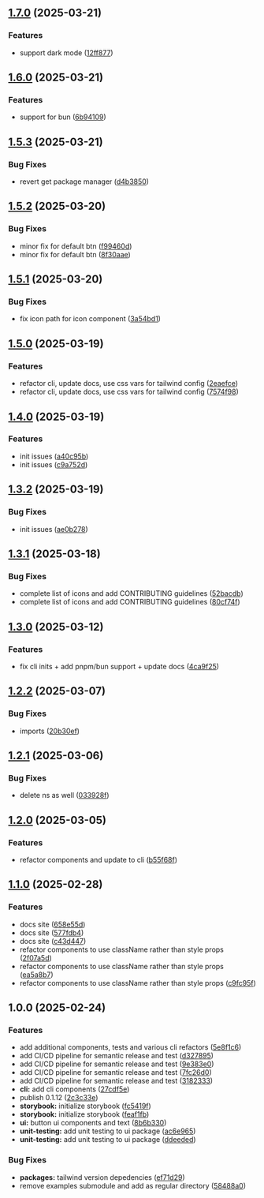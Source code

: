 ## [1.7.0](https://github.com/blencorp/react-native-usmds/compare/v1.6.0...v1.7.0) (2025-03-21)

### Features

* support dark mode ([12ff877](https://github.com/blencorp/react-native-usmds/commit/12ff8778642262667d9ed4cfa4197ccf47d99315))

## [1.6.0](https://github.com/blencorp/react-native-usmds/compare/v1.5.3...v1.6.0) (2025-03-21)

### Features

* support for bun ([6b94109](https://github.com/blencorp/react-native-usmds/commit/6b94109e442a2a2f45ca9b35c2c24280440534d0))

## [1.5.3](https://github.com/blencorp/react-native-usmds/compare/v1.5.2...v1.5.3) (2025-03-21)

### Bug Fixes

* revert get package manager ([d4b3850](https://github.com/blencorp/react-native-usmds/commit/d4b38501a675ef3fffd23ed83c3e307defddcab8))

## [1.5.2](https://github.com/blencorp/react-native-usmds/compare/v1.5.1...v1.5.2) (2025-03-20)

### Bug Fixes

* minor fix for default btn ([f99460d](https://github.com/blencorp/react-native-usmds/commit/f99460d2ead5078134f2608e2093f93efcdedbd4))
* minor fix for default btn ([8f30aae](https://github.com/blencorp/react-native-usmds/commit/8f30aaee2ac7d0699524ef292ebcd8f2944f26ec))

## [1.5.1](https://github.com/blencorp/react-native-usmds/compare/v1.5.0...v1.5.1) (2025-03-20)

### Bug Fixes

* fix icon path for icon component ([3a54bd1](https://github.com/blencorp/react-native-usmds/commit/3a54bd1cea034bc008789db7071ab568e02b7855))

## [1.5.0](https://github.com/blencorp/react-native-usmds/compare/v1.4.0...v1.5.0) (2025-03-19)

### Features

* refactor cli, update docs, use css vars for tailwind config ([2eaefce](https://github.com/blencorp/react-native-usmds/commit/2eaefcedb78c8059d43b655a3dd36cc6e6852eb0))
* refactor cli, update docs, use css vars for tailwind config ([7574f98](https://github.com/blencorp/react-native-usmds/commit/7574f98b0d54b2f5cd0c2c003b34d9b9c63ca6ff))

## [1.4.0](https://github.com/blencorp/react-native-usmds/compare/v1.3.2...v1.4.0) (2025-03-19)

### Features

* init issues ([a40c95b](https://github.com/blencorp/react-native-usmds/commit/a40c95bea67d9a3086779ae501e68321210b9519))
* init issues ([c9a752d](https://github.com/blencorp/react-native-usmds/commit/c9a752d73cceaa40bf390a52cc8636fa2d1421a7))

## [1.3.2](https://github.com/blencorp/react-native-usmds/compare/v1.3.1...v1.3.2) (2025-03-19)

### Bug Fixes

* init issues ([ae0b278](https://github.com/blencorp/react-native-usmds/commit/ae0b27850fd4922750604ef67e7a0b20c42d651d))

## [1.3.1](https://github.com/blencorp/react-native-usmds/compare/v1.3.0...v1.3.1) (2025-03-18)

### Bug Fixes

* complete list of icons and add CONTRIBUTING guidelines ([52bacdb](https://github.com/blencorp/react-native-usmds/commit/52bacdb55dbad62a74f91396466d164902dea270))
* complete list of icons and add CONTRIBUTING guidelines ([80cf74f](https://github.com/blencorp/react-native-usmds/commit/80cf74f3829f0738b668afeed70926f2bf670093))

## [1.3.0](https://github.com/blencorp/react-native-usmds/compare/v1.2.2...v1.3.0) (2025-03-12)

### Features

* fix cli inits + add pnpm/bun support + update docs ([4ca9f25](https://github.com/blencorp/react-native-usmds/commit/4ca9f25848bff4b8e6f2f4430669e7f11c8c404e))

## [1.2.2](https://github.com/blencorp/react-native-usmds/compare/v1.2.1...v1.2.2) (2025-03-07)

### Bug Fixes

* imports ([20b30ef](https://github.com/blencorp/react-native-usmds/commit/20b30ef7e040dc1ef91eed1c65df206e2474b56f))

## [1.2.1](https://github.com/blencorp/react-native-usmds/compare/v1.2.0...v1.2.1) (2025-03-06)

### Bug Fixes

* delete ns as well ([033928f](https://github.com/blencorp/react-native-usmds/commit/033928f2c6b653dcb6d8ca3de2d423d2ea5b2daa))

## [1.2.0](https://github.com/blencorp/react-native-usmds/compare/v1.1.0...v1.2.0) (2025-03-05)

### Features

* refactor components and update to cli ([b55f68f](https://github.com/blencorp/react-native-usmds/commit/b55f68f2bb98baa428cc84fc8bfc6ac4695a0b10))

## [1.1.0](https://github.com/blencorp/react-native-usmds/compare/v1.0.0...v1.1.0) (2025-02-28)

### Features

* docs site ([658e55d](https://github.com/blencorp/react-native-usmds/commit/658e55d2da02292facaaf08d31a551b8f4da35c5))
* docs site ([577fdb4](https://github.com/blencorp/react-native-usmds/commit/577fdb4c9e3277865e5e4bd63a34447a7f7dc5eb))
* docs site ([c43d447](https://github.com/blencorp/react-native-usmds/commit/c43d44769368ae239be919c61c8bc7453083aa34))
* refactor components to use className rather than style props ([2f07a5d](https://github.com/blencorp/react-native-usmds/commit/2f07a5db03695feb560ae2abdfaba276933cb4ab))
* refactor components to use className rather than style props ([ea5a8b7](https://github.com/blencorp/react-native-usmds/commit/ea5a8b7d3a48ed7ec994b013b1896e57be250a6c))
* refactor components to use className rather than style props ([c9fc95f](https://github.com/blencorp/react-native-usmds/commit/c9fc95f4ee6a71e675803f851375f1f1f8c4a32c))

## 1.0.0 (2025-02-24)

### Features

* add additional components, tests and various cli refactors ([5e8f1c6](https://github.com/blencorp/react-native-usmds/commit/5e8f1c68b09489102e69e2ccc8d21f64d956d0db))
* add CI/CD pipeline for semantic release and test ([d327895](https://github.com/blencorp/react-native-usmds/commit/d327895ac496f69eb152a1bcfee76c29950eecf2))
* add CI/CD pipeline for semantic release and test ([9e383e0](https://github.com/blencorp/react-native-usmds/commit/9e383e0b709d1440c693936ea183ce13a208efff))
* add CI/CD pipeline for semantic release and test ([7fc26d0](https://github.com/blencorp/react-native-usmds/commit/7fc26d0d94edbe1facaaff7517b6ed22aa22ac3d))
* add CI/CD pipeline for semantic release and test ([3182333](https://github.com/blencorp/react-native-usmds/commit/318233362699a6dcbaf53aed2a42b582491f0e1a))
* **cli:** add cli components ([27cdf5e](https://github.com/blencorp/react-native-usmds/commit/27cdf5e3880243bfb35615b6c2bbecd64637cc0d))
* publish 0.1.12 ([2c3c33e](https://github.com/blencorp/react-native-usmds/commit/2c3c33ec5f671f5faaf7139a919c28c162700e5d))
* **storybook:** initialize storybook ([fc5419f](https://github.com/blencorp/react-native-usmds/commit/fc5419f0341f123e1cee53b491e9f48dbaef3a0b))
* **storybook:** initialize storybook ([feaf1fb](https://github.com/blencorp/react-native-usmds/commit/feaf1fb640522ebcd2d4c40f47143dca4493dd6c))
* **ui:** button ui components and text ([8b6b330](https://github.com/blencorp/react-native-usmds/commit/8b6b330f15eca5bdeca3bed8548421cabb72d765))
* **unit-testing:** add unit testing to ui package ([ac6e965](https://github.com/blencorp/react-native-usmds/commit/ac6e96541dcc866d4ac4bb3b16b3a54aea6cff02))
* **unit-testing:** add unit testing to ui package ([ddeeded](https://github.com/blencorp/react-native-usmds/commit/ddeeded477b92540bb6c7bfb858c6e4f1d3f3692))

### Bug Fixes

* **packages:** tailwind version depedencies ([ef71d29](https://github.com/blencorp/react-native-usmds/commit/ef71d29eee6e905e0efa1340242ed8f884c2902b))
* remove examples submodule and add as regular directory ([58488a0](https://github.com/blencorp/react-native-usmds/commit/58488a07b51a1cb7b122cbca882fbd07329e6c96))
